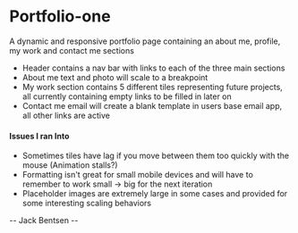 # Portfolio-one

 A dynamic and responsive portfolio page containing an about me, profile, my work and contact me sections

- Header contains a nav bar with links to each of the three main sections
- About me text and photo will scale to a breakpoint
- My work section contains 5 different tiles representing future projects, all currently containing empty links to be filled in later on
- Contact me email will create a blank template in users base email app, all other links are active

#### Issues I ran Into
- Sometimes tiles have lag if you move between them too quickly with the mouse (Animation stalls?)
- Formatting isn't great for small mobile devices and will have to remember to work small -> big for the next iteration
- Placeholder images are extremely large in some cases and provided for some interesting scaling behaviors

-- Jack Bentsen --